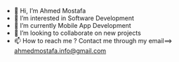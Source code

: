 - 👋 Hi, I’m Ahmed Mostafa
- 👀 I’m interested in Software Development
- 🌱 I’m currently Mobile App Development
- 💞️ I’m looking to collaborate on new projects
- 📫 How to reach me ? Contact me through my email==> ahmedmostafa.info@gmail.com

<!---
AhmedCodeHub/AhmedCodeHub is a ✨ special ✨ repository because its `README.md` (this file) appears on your GitHub profile.
You can click the Preview link to take a look at your changes.
--->
